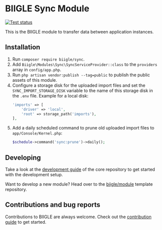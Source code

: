 # BIIGLE Sync Module

[![Test status](https://github.com/biigle/sync/workflows/Tests/badge.svg)](https://github.com/biigle/sync/actions?query=workflow%3ATests)

This is the BIIGLE module to transfer data between application instances.

## Installation

1. Run `composer require biigle/sync`.
2. Add `Biigle\Modules\Sync\SyncServiceProvider::class` to the `providers` array in `config/app.php`.
3. Run `php artisan vendor:publish --tag=public` to publish the public assets of this module.
4. Configure a storage disk for the uploaded import files and set the `SYNC_IMPORT_STORAGE_DISK` variable to the name of this storage disk in the `.env` file. Example for a local disk:
    ```php
    'imports' => [
        'driver' => 'local',
        'root' => storage_path('imports'),
    ],
    ```
5. Add a daily scheduled command to prune old uploaded import files to `app/Console/Kernel.php`:
   ```php
   $schedule->command('sync:prune')->daily();
   ```

## Developing

Take a look at the [development guide](https://github.com/biigle/core/blob/master/DEVELOPING.md) of the core repository to get started with the development setup.

Want to develop a new module? Head over to the [biigle/module](https://github.com/biigle/module) template repository.

## Contributions and bug reports

Contributions to BIIGLE are always welcome. Check out the [contribution guide](https://github.com/biigle/core/blob/master/CONTRIBUTING.md) to get started.
